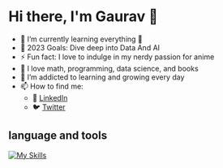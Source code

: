 # Hi there, I'm Gaurav 👋 

- 🌱 I’m currently learning everything 🤣
- 🥅 2023 Goals: Dive deep into Data And AI
- ⚡ Fun fact: I love to indulge in my nerdy passion for anime
- :notebook:  I love math, programming, data science, and books
- 🌱 I’m addicted to learning and growing every day
- 📫 How to find me: 
  - :office: [LinkedIn](www.linkedin.com/in/gauravmeherkhamb007)
  - :bird: [Twitter](https://twitter.com/Gauraw1410)



## language and tools
[![My Skills](https://skillicons.dev/icons?i=git,py,mysql,postgres,pytorch,tensorflow,java,css,html)](https://skillicons.dev)







